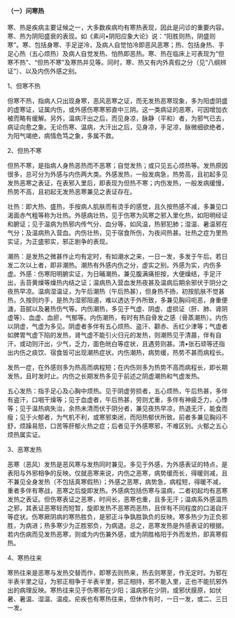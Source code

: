 #### （一）问寒热

寒、热是疾病主要证候之一，大多数疾病均有寒热表现，因此是问诊的重要内容。寒、热为阴阳盛衰的表现。如《素问•阴阳应象大论》说：“阳胜则热，阴盛则寒”。寒、包括身寒、手足逆冷，及病人自觉怕冷即恶风恶寒；热、包括身热、手足心热（五心烦热）及病人自觉发热、怕热即恶热。寒、热在临床上可表现为“但寒不热”、“但热不寒”及寒热并见等。同时，寒、热又有内外真假之分（见“八纲辨证”）、以及内伤外感之别。

1、但寒不热

但寒不热，指病人只出现身寒，恶风恶寒之证，而无发热恶寒现象，多为阳虚阴盛的虚寒证，证属内伤，或外感伤寒寒邪直中三阴。这一类病证的恶寒，可因增加衣被而略有缓解。另外，温病汗出之后，而见身凉，脉静（平和）者，为邪气已去，病证向愈之象。无论伤寒、温病，大汗出之后，见身凉，手足凉，脉微细欲绝者，为阳气竭绝，病情危笃之象，多属不救。

2、但热不寒

但热不寒，是指病人身热恶热而不恶寒；自觉发热；或只见五心烦热等。发热原因很多，总可分为外感与内伤两大类。外感发热，一般发病急，热势高，且初起多见发热恶寒之表证，在表邪入里后，即表现为但热不寒；内伤发热，一般发病缓慢，热势不高，且初起无发热恶寒兼见之表证存在。

壮热：即大热、盛热，手按病人肌肤而有烫手的感觉，且久按热感不减，多兼见口渴面赤气粗等称为壮热。外感病壮热，见于伤寒为风寒之邪入里化热，如阳明经证和腑证；见于温病为热邪内传气分、血分等，如风温，热邪犯肺；湿温、暑温邪在气分；及温病热入营血。内伤壮热，见于宿食所伤，为夜间热甚。壮热之症为里热实证，为正盛邪实，邪正剧争的表现。

潮热：是发热之微甚作止均有定时，有如潮水之来，一日一发，多发于午后。若日发二次以上者，即非潮热。潮热有外感内伤之分，虚实之别。外感为实，内伤多虚。外感：伤寒阳明腑实证，为日晡潮热，兼见腹满痛拒按，大便燥结，手足汗出，舌苔黄燥等燥热内结之证；温病热入营血发热夜甚及温病后期余邪伏于阴分之夜热早凉。温病湿温证，为午后潮热（午后热甚），但身热不扬，初按肌肤不觉甚热，久按则灼手，是热为湿邪阻遏，难以透达于外所致，多兼见胸闷呃恶，身重便溏，苔腻以及暑热伤气等。内伤潮热，多见于气虚、阴虚、虚损证（肝、肺、肾阴虚等）、血虚、血瘀，气郁等。内伤潮热，有时有热自骨发之感（骨蒸潮热）。内伤以阴虚，气虚为多见。阴虚者多伴有五心烦热、盗汗、颧赤、舌红少津等；气虚者如脾胃气虚下陷的发热，肾气虚不能引火归元的发热，则潮热见于清晨，伴有自汗，或动则汗出，少气，乏力，面色㿠白等症状，且遇劳则甚。清•张石顽等还指出内伤之痰饮、宿食皆可出现潮热症状。内伤潮热，病势缓，热势不甚而病程长。

发热一症，在外感则多为热高而病程短；在内伤则多为热势不高而病程长，即长期发热，且时发时止。内伤之长期发热多见于前述之阴虚潮热和气虚发热。

五心发热：指手足心及心胸中烦热。见于阴虚劳损者，五心烦热，午后热甚，多伴有盗汗，口咽干燥等；见于血虚者，午后热甚，劳则尤重，多伴有神疲乏力，心悸等；见于温热病失治，余热未清而伏于阴分者，兼见夜热早凉，热退无汗，能食而瘦；见于火郁者，为气机不利，或寒邪束闭，而阳热郁伏所致。前者多兼见胸闷不舒，烦躁易怒，口苦等肝郁火热之症；后者见于外感寒邪，不难区别。火郁之五心烦热属实证。

3、恶寒发热

恶寒（恶风）发热是恶风寒与发热同时兼见。多见于外感，为外感表证的特点，是表阳与外邪相争的反映。仅就恶寒来说，内伤之恶寒，病势缓而长，得暖则减，且不兼见全身发热（不包括真寒假热）；外感之恶寒，病势急，病程短，得暖不减，重者多伴有寒战，恶寒之后旋即发热。外感病包括伤寒与温病，二者初起均有恶寒发热之表证。但伤寒表证之恶寒，时间长，恶寒也重，且多无汗；温病系外感温热之邪，其表证恶寒轻而短暂，旋即发热不恶寒而恶热，且伴有不同程度的口渴自汗等症状。伤寒厥阴病的寒热胜负，是邪正斗争孰胜孰负的反映。寒多热少为正负邪胜，为病进；热多寒少为正胜邪负，为病退。总之，恶寒发热是外感表证的根据。若内伤病而见发热恶寒，则或为内伤兼外感，或为阴胜格阳于外而发热，即真寒假热。

4、寒热往来

寒热往来是恶寒与发热交替而作，即寒去则热来，热去则寒至，作无定时。为邪在半表半里之征，为邪正相争于半表半里，邪正相持，邪不能入里，正也不能抗邪外出的病理反映。寒热往来见于伤寒邪在少阳；温病邪在少阴，或邪伏膜原，如伏暑、暑温、湿温、温疫。疟疾也有寒热往来，但休作有时，一日一发，或二、三日一发。

